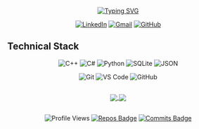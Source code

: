 <div align="center">

[![Typing SVG](https://readme-typing-svg.demolab.com?font=Fira+Code&weight=500&size=20&duration=3000&pause=1000&color=2196F3&center=true&vCenter=true&random=false&width=435&lines=Or+Ishlach;Advanced+Programming+Instructor)](https://git.io/typing-svg)

[![LinkedIn](https://img.shields.io/badge/-LinkedIn-0077B5?style=for-the-badge&logo=linkedin&logoColor=white)](www.linkedin.com/in/orishlach)
[![Gmail](https://img.shields.io/badge/-Gmail-D14836?style=for-the-badge&logo=gmail&logoColor=white)](mailto:orEkronot@gmail.com)
[![GitHub](https://img.shields.io/badge/-GitHub-181717?style=for-the-badge&logo=github)](https://github.com/orEkronot)

</div>

## Technical Stack

<div align="center">

![C++](https://img.shields.io/badge/C++-00599C?style=flat-square&logo=c%2B%2B&logoColor=white&labelColor=00599C)
![C#](https://img.shields.io/badge/C%23-239120?style=flat-square&logo=c-sharp&logoColor=white&labelColor=239120)
![Python](https://img.shields.io/badge/Python-3776AB?style=flat-square&logo=python&logoColor=white&labelColor=3776AB)
![SQLite](https://img.shields.io/badge/SQLite-003B57?style=flat-square&logo=sqlite&logoColor=white&labelColor=003B57)
![JSON](https://img.shields.io/badge/JSON-000000?style=flat-square&logo=json&logoColor=white&labelColor=000000)

![Git](https://img.shields.io/badge/Git-F05032?style=flat-square&logo=git&logoColor=white&labelColor=F05032)
![VS Code](https://img.shields.io/badge/VS_Code-007ACC?style=flat-square&logo=visual-studio-code&logoColor=white&labelColor=007ACC)
![GitHub](https://img.shields.io/badge/GitHub-181717?style=flat-square&logo=github&logoColor=white&labelColor=181717)

</div>


## 

 
<div align="center">

<a href="https://github.com/orEkronot/tigbur-1">
  <img align="center" src="https://github-readme-stats.vercel.app/api/pin/?username=orEkronot&repo=tigbur-1&theme=transparent&hide_border=true" />
</a>

<a href="https://github.com/orEkronot/tigbur3">
  <img align="center" src="https://github-readme-stats.vercel.app/api/pin/?username=orEkronot&repo=tigbur3&theme=transparent&hide_border=true" />
</a>

</div>

## 

<div align="center">

![Profile Views](https://komarev.com/ghpvc/?username=orEkronot&style=flat-square&color=blue)
[![Repos Badge](https://badges.pufler.dev/repos/orEkronot)](https://badges.pufler.dev)
[![Commits Badge](https://badges.pufler.dev/commits/monthly/orEkronot)](https://badges.pufler.dev)

</div>
